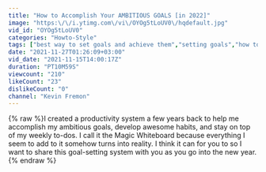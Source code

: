 ```yaml
---
title: "How to Accomplish Your AMBITIOUS GOALS [in 2022]"
image: "https:\/\/i.ytimg.com\/vi\/OYOg5tLoUV0\/hqdefault.jpg"
vid_id: "OYOg5tLoUV0"
categories: "Howto-Style"
tags: ["best way to set goals and achieve them","setting goals","how to achieve your most ambitious goals"]
date: "2021-11-27T01:26:09+03:00"
vid_date: "2021-11-15T14:00:17Z"
duration: "PT10M59S"
viewcount: "210"
likeCount: "23"
dislikeCount: "0"
channel: "Kevin Fremon"
---
```

{% raw %}I created a productivity system a few years back to help me accomplish my ambitious goals, develop awesome habits, and stay on top of my weekly to-dos.  I call it the Magic Whiteboard because everything I seem to add to it somehow turns into reality.  I think it can for you to so I want to share this goal-setting system with you as you go into the new year.{% endraw %}
